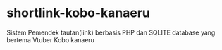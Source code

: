 # shortlink-kobo-kanaeru
Sistem Pemendek tautan(link) berbasis PHP dan SQLITE database yang bertema Vtuber Kobo kanaeru
